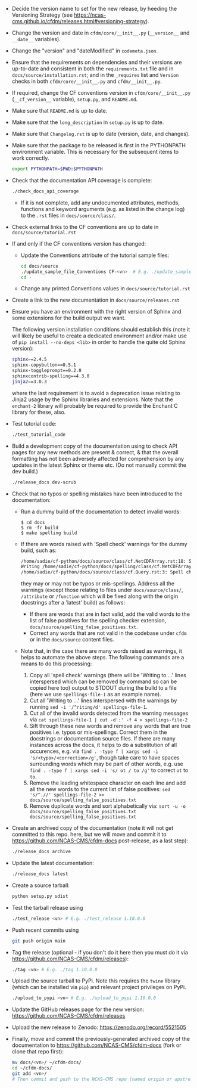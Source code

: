 * Decide the version name to set for the new release, by
  heeding the Versioning Strategy (see
  https://ncas-cms.github.io/cfdm/releases.html#versioning-strategy).

* Change the version and date in `cfdm/core/__init__.py`
  (`__version__` and `__date__` variables).
  
* Change the "version" and "dateModified" in `codemeta.json`.

* Ensure that the requirements on dependencies and their versions are
  up-to-date and consistent in both the `requirements.txt` file and in
  `docs/source/installation.rst`; and in the `_requires` list and
  `Version` checks in both `cfdm/core/__init__.py` and
  `cfdm/__init__.py`.

* If required, change the CF conventions version in
  `cfdm/core/__init__.py` (`__cf_version__` variable), `setup.py`, and
  `README.md`.

* Make sure that `README.md` is up to date.

* Make sure that the `long_description` in `setup.py` is up to date.

* Make sure that `Changelog.rst` is up to date (version, date, and
  changes).

* Make sure that the package to be released is first in the PYTHONPATH
  environment variable. This is necessary for the subsequent items to
  work correctly.

  ```bash
  export PYTHONPATH=$PWD:$PYTHONPATH
  ```
  
* Check that the documentation API coverage is complete:

  ```bash
  ./check_docs_api_coverage
  ```

  * If it is not complete, add any undocumented attributes, methods,
    functions and keyword arguments (e.g. as listed in the change log)
    to the `.rst` files in `docs/source/class/`.

* Check external links to the CF conventions are up to date in
  `docs/source/tutorial.rst`

* If and only if the CF conventions version has changed:

  * Update the Conventions attribute of the tutorial sample files:
  
     ```bash
     cd docs/source
     ./update_sample_file_Conventions CF-<vn>  # E.g. ./update_sample_file_Conventions CF-1.10
     cd -
     ```
  * Change any printed Conventions values in `docs/source/tutorial.rst`
  
* Create a link to the new documentation in `docs/source/releases.rst`

* Ensure you have an environment with the right version of
  Sphinx and some extensions for the build output we want.

  The following version installation conditions should establish
  this (note it will likely be useful to create a dedicated
  environment and/or make use of `pip install --no-deps <lib>`
  in order to handle the quite old Sphinx version):
  ```bash
  sphinx==2.4.5
  sphinx-copybutton==0.5.1
  sphinx-toggleprompt==0.2.0
  sphinxcontrib-spelling==4.3.0
  jinja2==3.0.3
  ```

  where the last requirement is to avoid a deprecation issue
  relating to Jinja2 usage by the Sphinx libraries and
  extensions. Note that the `enchant-2` library will probably
  be required to provide the Enchant C library for these, also.

* Test tutorial code:

  ```bash
  ./test_tutorial_code
  ```

* Build a development copy of the documentation using to check API
  pages for any new methods are present & correct, & that the overall
  formatting has not been adversely affected for comprehension by any
  updates in the latest Sphinx or theme etc. (Do not manually commit
  the dev build.)

  ```bash
  ./release_docs dev-scrub
  ```

* Check that no typos or spelling mistakes have been introduced to the
  documentation:

  * Run a dummy build of the documentation to detect invalid words:

     ```console
     $ cd docs
     $ rm -fr build
     $ make spelling build
     ```

  * If there are words raised with 'Spell check' warnings for the dummy
    build, such as:

    ```bash
    /home/sadie/cf-python/docs/source/class/cf.NetCDFArray.rst:18: Spell check: isw: element in the sequence isw the name of the group in which.
    Writing /home/sadie/cf-python/docs/spelling/class/cf.NetCDFArray.spelling
    /home/sadie/cf-python/docs/source/class/cf.Query.rst:3: Spell check: encapulates:  object encapulates a condition, such as.
    ```

    they may or may not be typos or mis-spellings. Address all the warnings
    (except those relating to files under `docs/source/class/`,
    `/attribute` or `/function` which will be fixed along with the origin
    docstrings after a 'latest' build) as follows:

    * If there are words that are in fact valid, add the valid words to
      the list of false positives for the spelling checker extension,
      `docs/source/spelling_false_positives.txt`.
    * Correct any words that are not valid in the codebase under `cfdm` or
      in the `docs/source` content files.

  * Note that, in the case there are many words raised as warnings, it
    helps to automate the above steps. The following commands are a means
    to do this processing:

    1. Copy all 'spell check' warnings (there will be 'Writing to ...' lines
       interspersed which can be removed by command so can be copied here too)
       output to STDOUT during the build to a file (here we use
       `spellings-file-1` as an example name).
    2. Cut all 'Writing to ...' lines interspersed with the warnings by
       running `sed -i '/^riting/d' spellings-file-1`.
    3. Cut all of the invalid words detected from the warning messages via
       `cat spellings-file-1 | cut -d':' -f 4 > spellings-file-2`
    4. Sift through these new words and remove any words that are true
       positives i.e. typos or mis-spellings. Correct them in the
       docstrings or documentation source files. If there are many
       instances across the docs, it helps to do a substitution of all
       occurences, e.g. via `find . -type f | xargs sed -i 's/<typo>/<correction>/g'`,
       though take care to have spaces surrounding words which may be
       part of other words, e.g. use
       `find . -type f | xargs sed -i 's/ ot / to /g'` to correct `ot` to `to`.
    5. Remove the leading whitespace character on each line and add
       all the new words to the current list of false positives:
       `sed 's/^.//' spellings-file-2 >> docs/source/spelling_false_positives.txt`
    6. Remove duplicate words and sort alphabetically via:
       `sort -u -o docs/source/spelling_false_positives.txt docs/source/spelling_false_positives.txt`

* Create an archived copy of the documentation (note it will not get committed to this repo. here, but we will move and commit it to https://github.com/NCAS-CMS/cfdm-docs post-release, as a last step):

  ```bash
  ./release_docs archive
  ```

* Update the latest documentation:

  ```bash
  ./release_docs latest
  ```

* Create a source tarball:

  ```bash
  python setup.py sdist
  ```

* Test the tarball release using

  ```bash
  ./test_release <vn> # E.g. ./test_release 1.10.0.0
  ```

* Push recent commits using

  ```bash
  git push origin main
  ```
  
* Tag the release (optional - if you don't do it here then you must do
  it via https://github.com/NCAS-CMS/cfdm/releases):

  ```bash
  ./tag <vn> # E.g. ./tag 1.10.0.0
  ```
  
* Upload the source tarball to PyPi. Note this requires the `twine`
  library (which can be installed via `pip`) and relevant project
  privileges on PyPi.

  ```bash
  ./upload_to_pypi <vn> # E.g. ./upload_to_pypi 1.10.0.0
  ```

* Update the GitHub releases page for the new version:
  https://github.com/NCAS-CMS/cfdm/releases

* Upload the new release to Zenodo: https://zenodo.org/record/5521505

* Finally, move and commit the previously-generated archived copy of the documentation to https://github.com/NCAS-CMS/cfdm-docs (fork or clone that repo first):

  ```bash
  mv docs/<vn>/ ~/cfdm-docs/
  cd ~/cfdm-docs/
  git add <vn>/
  # Then commit and push to the NCAS-CMS repo (named origin or upstream as appropriate)
  ```

